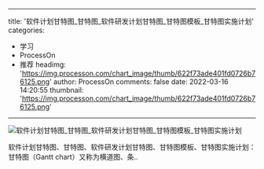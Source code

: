 
---
title: '软件计划甘特图_甘特图_软件研发计划甘特图_甘特图模板_甘特图实施计划'
categories: 
 - 学习
 - ProcessOn
 - 推荐
headimg: 'https://img.processon.com/chart_image/thumb/622f73ade401fd0726b76125.png'
author: ProcessOn
comments: false
date: 2022-03-16 14:20:55
thumbnail: 'https://img.processon.com/chart_image/thumb/622f73ade401fd0726b76125.png'
---

<div>   
<img class="thumb" alt="软件计划甘特图_甘特图_软件研发计划甘特图_甘特图模板_甘特图实施计划" src="https://img.processon.com/chart_image/thumb/622f73ade401fd0726b76125.png" referrerpolicy="no-referrer">
<p>软件计划甘特图、甘特图、软件研发计划甘特图、甘特图模板、甘特图实施计划：甘特图（Gantt chart）又称为横道图、条..</p>  
</div>
            